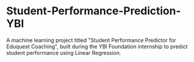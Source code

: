 # Student-Performance-Prediction-YBI
A machine learning project titled "Student Performance Predictor for Eduquest Coaching", built during the YBI Foundation internship to predict student performance using Linear Regression.
